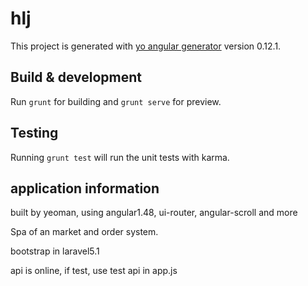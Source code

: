 # hlj

This project is generated with [yo angular generator](https://github.com/yeoman/generator-angular)
version 0.12.1.

## Build & development

Run `grunt` for building and `grunt serve` for preview.

## Testing

Running `grunt test` will run the unit tests with karma.

## application information
built by yeoman, using angular1.48, ui-router, angular-scroll and more

Spa of an market and order system.

bootstrap in laravel5.1

api is online, if test, use test api in app.js
